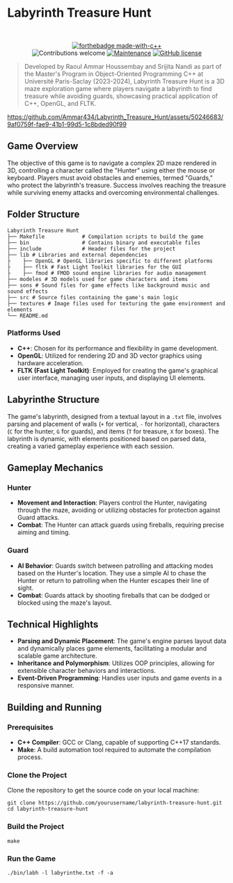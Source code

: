 # Labyrinth Treasure Hunt



<br />

<div align="center">

[![forthebadge made-with-c++](https://forthebadge.com/images/badges/made-with-c-plus-plus.svg)](https://github.com/yourusername/labyrinth-treasure-hunt)
<br />
![Contributions welcome](https://img.shields.io/badge/contributions-welcome-brightgreen.svg?style=flat)
[![Maintenance](https://img.shields.io/badge/Maintained%3F-no-red.svg)](https://github.com/yourusername/labyrinth-treasure-hunt/graphs/commit-activity)
[![GitHub license](https://img.shields.io/badge/license-MIT-blue.svg?style=flat-square)](https://github.com/yourusername/labyrinth-treasure-hunt/blob/master/LICENSE)

</div>

> Developed by Raoul Ammar Houssembay and Srijita Nandi as part of the Master's Program in Object-Oriented Programming C++ at Université Paris-Saclay (2023-2024), Labyrinth Treasure Hunt is a 3D maze exploration game where players navigate a labyrinth to find treasure while avoiding guards, showcasing practical application of C++, OpenGL, and FLTK.


https://github.com/Ammar434/Labyrinth_Treasure_Hunt/assets/50246683/9af0759f-fae9-41b1-99d5-1c8bded90f99

## Game Overview

The objective of this game is to navigate a complex 2D maze rendered in 3D, controlling a character called the "Hunter" using either the mouse or keyboard. Players must avoid obstacles and enemies, termed "Guards," who protect the labyrinth's treasure. Success involves reaching the treasure while surviving enemy attacks and overcoming environmental challenges.

## Folder Structure

    Labyrinth Treasure Hunt
    ├── Makefile            # Compilation scripts to build the game
    ├── bin                 # Contains binary and executable files
    ├── include             # Header files for the project
    ├── lib # Libraries and external dependencies
    ├    ├── OpenGL # OpenGL libraries specific to different platforms
    ├    ├── fltk # Fast Light Toolkit libraries for the GUI
    ├    ├── fmod # FMOD sound engine libraries for audio management  
    ├── modeles # 3D models used for game characters and items
    ├── sons # Sound files for game effects like background music and sound effects
    ├── src # Source files containing the game's main logic
    ├── textures # Image files used for texturing the game environment and elements
    └── README.md

### Platforms Used

- **C++**: Chosen for its performance and flexibility in game development.
- **OpenGL**: Utilized for rendering 2D and 3D vector graphics using hardware acceleration.
- **FLTK (Fast Light Toolkit)**: Employed for creating the game's graphical user interface, managing user inputs, and displaying UI elements.

## Labyrinthe Structure

The game's labyrinth, designed from a textual layout in a `.txt` file, involves parsing and placement of walls (`+` for vertical, `-` for horizontal), characters (`C` for the hunter, `G` for guards), and items (`T` for treasure, `X` for boxes). The labyrinth is dynamic, with elements positioned based on parsed data, creating a varied gameplay experience with each session.

## Gameplay Mechanics

### Hunter
- **Movement and Interaction**: Players control the Hunter, navigating through the maze, avoiding or utilizing obstacles for protection against Guard attacks.
- **Combat**: The Hunter can attack guards using fireballs, requiring precise aiming and timing.

### Guard
- **AI Behavior**: Guards switch between patrolling and attacking modes based on the Hunter's location. They use a simple AI to chase the Hunter or return to patrolling when the Hunter escapes their line of sight.
- **Combat**: Guards attack by shooting fireballs that can be dodged or blocked using the maze's layout.

## Technical Highlights

- **Parsing and Dynamic Placement**: The game's engine parses layout data and dynamically places game elements, facilitating a modular and scalable game architecture.
- **Inheritance and Polymorphism**: Utilizes OOP principles, allowing for extensible character behaviors and interactions.
- **Event-Driven Programming**: Handles user inputs and game events in a responsive manner.

## Building and Running


### Prerequisites

- **C++ Compiler**: GCC or Clang, capable of supporting C++17 standards.
- **Make**: A build automation tool required to automate the compilation process.

### Clone the Project

Clone the repository to get the source code on your local machine:

```shell
git clone https://github.com/yourusername/labyrinth-treasure-hunt.git
cd labyrinth-treasure-hunt
```

### Build the Project
```shell
make
```
### Run the Game
```shell
./bin/labh -l labyrinthe.txt -f -a
```



